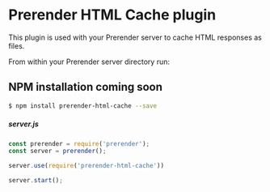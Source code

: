 Prerender HTML Cache plugin
===========================

This plugin is used with your Prerender server to cache HTML responses as files.

From within your Prerender server directory run:

## NPM installation coming soon

```bash
$ npm install prerender-html-cache --save
```
##### server.js
```js
const prerender = require('prerender');
const server = prerender();

server.use(require('prerender-html-cache'))

server.start();
```